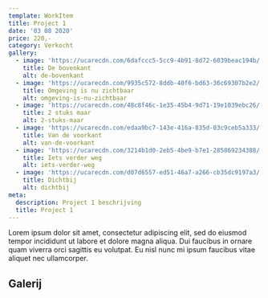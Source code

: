 ```yaml
---
template: WorkItem
title: Project 1
date: '03 08 2020'
price: 220,-
category: Verkocht
gallery:
  - image: 'https://ucarecdn.com/6dafccc5-5cc9-4b91-8d72-6039beac194b/'
    title: De bovenkant
    alt: de-bovenkant
  - image: 'https://ucarecdn.com/9935c572-8ddb-40f6-bd63-36c69307b2e2/'
    title: Omgeving is nu zichtbaar
    alt: omgeving-is-nu-zichtbaar
  - image: 'https://ucarecdn.com/48c8f46c-1e35-45b4-9d71-19e1039ebc26/'
    title: 2 stuks maar
    alt: 2-stuks-maar
  - image: 'https://ucarecdn.com/edaa9bc7-143e-416a-835d-03c9ceb5a333/'
    title: Van de voorkant
    alt: van-de-voorkant
  - image: 'https://ucarecdn.com/3214b1d0-2eb5-4be9-b7e1-285869234388/'
    title: Iets verder weg
    alt: iets-verder-weg
  - image: 'https://ucarecdn.com/d07d6557-ed51-46a7-a266-cb35dc9197a3/'
    title: Dichtbij
    alt: dichtbij
meta:
  description: Project 1 beschrijving
  title: Project 1
---
```


Lorem ipsum dolor sit amet, consectetur adipiscing elit, sed do eiusmod tempor incididunt ut labore et dolore magna aliqua. Dui faucibus in ornare quam viverra orci sagittis eu volutpat. Eu nisl nunc mi ipsum faucibus vitae aliquet nec ullamcorper.

## Galerij
